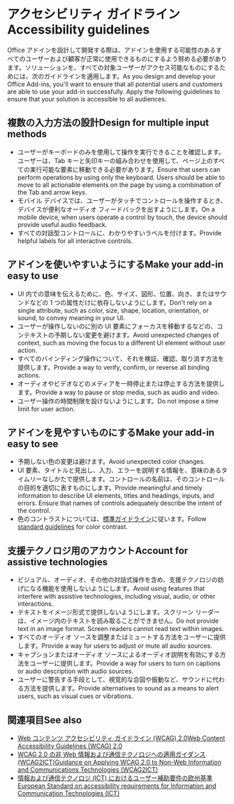# <a name="accessibility-guidelines"></a><span data-ttu-id="19fb0-101">アクセシビリティ ガイドライン</span><span class="sxs-lookup"><span data-stu-id="19fb0-101">Accessibility guidelines</span></span>

<span data-ttu-id="19fb0-p101">Office アドインを設計して開発する際は、アドインを使用する可能性のあるすべてのユーザーおよび顧客が正常に使用できるものにするよう努める必要があります。ソリューションを、すべての対象ユーザーがアクセス可能なものにするためには、次のガイドラインを適用します。</span><span class="sxs-lookup"><span data-stu-id="19fb0-p101">As you design and develop your Office Add-ins, you'll want to ensure that all potential users and customers are able to use your add-in successfully. Apply the following guidelines to ensure that your solution is accessible to all audiences.</span></span>

## <a name="design-for-multiple-input-methods"></a><span data-ttu-id="19fb0-104">複数の入力方法の設計</span><span class="sxs-lookup"><span data-stu-id="19fb0-104">Design for multiple input methods</span></span>

- <span data-ttu-id="19fb0-p102">ユーザーがキーボードのみを使用して操作を実行できることを確認します。ユーザーは、Tab キーと矢印キーの組み合わせを使用して、ページ上のすべての実行可能な要素に移動できる必要があります。</span><span class="sxs-lookup"><span data-stu-id="19fb0-p102">Ensure that users can perform operations by using only the keyboard. Users should be able to move to all actionable elements on the page by using a combination of the Tab and arrow keys.</span></span>
- <span data-ttu-id="19fb0-107">モバイル デバイスでは、ユーザーがタッチでコントロールを操作するとき、デバイスが便利なオーディオ フィードバックを出すようにします。</span><span class="sxs-lookup"><span data-stu-id="19fb0-107">On a mobile device, when users operate a control by touch, the device should provide useful audio feedback.</span></span>
- <span data-ttu-id="19fb0-108">すべての対話型コントロールに、わかりやすいラベルを付けます。</span><span class="sxs-lookup"><span data-stu-id="19fb0-108">Provide helpful labels for all interactive controls.</span></span> 

## <a name="make-your-add-in-easy-to-use"></a><span data-ttu-id="19fb0-109">アドインを使いやすいようにする</span><span class="sxs-lookup"><span data-stu-id="19fb0-109">Make your add-in easy to use</span></span>

- <span data-ttu-id="19fb0-110">UI 内での意味を伝えるために、色、サイズ、図形、位置、向き、またはサウンドなどの 1 つの属性だけに依存しないようにします。</span><span class="sxs-lookup"><span data-stu-id="19fb0-110">Don't rely on a single attribute, such as color, size, shape, location, orientation, or sound, to convey meaning in your UI.</span></span>
- <span data-ttu-id="19fb0-111">ユーザーが操作しないのに別の UI 要素にフォーカスを移動するなどの、コンテキストの予期しない変更を避けます。</span><span class="sxs-lookup"><span data-stu-id="19fb0-111">Avoid unexpected changes of context, such as moving the focus to a different UI element without user action.</span></span>
- <span data-ttu-id="19fb0-112">すべてのバインディング操作について、それを検証、確認、取り消す方法を提供します。</span><span class="sxs-lookup"><span data-stu-id="19fb0-112">Provide a way to verify, confirm, or reverse all binding actions.</span></span>
- <span data-ttu-id="19fb0-113">オーディオやビデオなどのメディアを一時停止または停止する方法を提供します。</span><span class="sxs-lookup"><span data-stu-id="19fb0-113">Provide a way to pause or stop media, such as audio and video.</span></span>
- <span data-ttu-id="19fb0-114">ユーザー操作の時間制限を設けないようにします。</span><span class="sxs-lookup"><span data-stu-id="19fb0-114">Do not impose a time limit for user action.</span></span>

## <a name="make-your-add-in-easy-to-see"></a><span data-ttu-id="19fb0-115">アドインを見やすいものにする</span><span class="sxs-lookup"><span data-stu-id="19fb0-115">Make your add-in easy to see</span></span>

- <span data-ttu-id="19fb0-116">予期しない色の変更は避けます。</span><span class="sxs-lookup"><span data-stu-id="19fb0-116">Avoid unexpected color changes.</span></span>
- <span data-ttu-id="19fb0-p103">UI 要素、タイトルと見出し、入力、エラーを説明する情報を、意味のあるタイムリーなしかたで提供します。コントロールの名前は、そのコントロールの目的を適切に表すものにします。</span><span class="sxs-lookup"><span data-stu-id="19fb0-p103">Provide meaningful and timely information to describe UI elements, titles and headings, inputs, and errors. Ensure that names of controls adequately describe the intent of the control.</span></span>
- <span data-ttu-id="19fb0-119">色のコントラストについては、[標準ガイドライン](https://www.w3.org/TR/UNDERSTANDING-WCAG20/visual-audio-contrast-contrast.html)に従います。</span><span class="sxs-lookup"><span data-stu-id="19fb0-119">Follow [standard guidelines](https://www.w3.org/TR/UNDERSTANDING-WCAG20/visual-audio-contrast-contrast.html) for color contrast.</span></span>

## <a name="account-for-assistive-technologies"></a><span data-ttu-id="19fb0-120">支援テクノロジ用のアカウント</span><span class="sxs-lookup"><span data-stu-id="19fb0-120">Account for assistive technologies</span></span>

- <span data-ttu-id="19fb0-121">ビジュアル、オーディオ、その他の対話式操作を含め、支援テクノロジの妨げになる機能を使用しないようにします。</span><span class="sxs-lookup"><span data-stu-id="19fb0-121">Avoid using features that interfere with assistive technologies, including visual, audio, or other interactions.</span></span>
- <span data-ttu-id="19fb0-p104">テキストをイメージ形式で提供しないようにします。スクリーン リーダーは、イメージ内のテキストを読み取ることができません。</span><span class="sxs-lookup"><span data-stu-id="19fb0-p104">Do not provide text in an image format. Screen readers cannot read text within images.</span></span>
- <span data-ttu-id="19fb0-124">すべてのオーディオ ソースを調整またはミュートする方法をユーザーに提供します。</span><span class="sxs-lookup"><span data-stu-id="19fb0-124">Provide a way for users to adjust or mute all audio sources.</span></span>
- <span data-ttu-id="19fb0-125">キャプションまたはオーディオ ソースによるオーディオ説明を有効にする方法をユーザーに提供します。</span><span class="sxs-lookup"><span data-stu-id="19fb0-125">Provide a way for users to turn on captions or audio description with audio sources.</span></span>
- <span data-ttu-id="19fb0-126">ユーザーに警告する手段として、視覚的な合図や振動など、サウンドに代わる方法を提供します。</span><span class="sxs-lookup"><span data-stu-id="19fb0-126">Provide alternatives to sound as a means to alert users, such as visual cues or vibrations.</span></span>

## <a name="see-also"></a><span data-ttu-id="19fb0-127">関連項目</span><span class="sxs-lookup"><span data-stu-id="19fb0-127">See also</span></span>

- [<span data-ttu-id="19fb0-128">Web コンテンツ アクセシビリティ ガイドライン (WCAG) 2.0</span><span class="sxs-lookup"><span data-stu-id="19fb0-128">Web Content Accessibility Guidelines (WCAG) 2.0</span></span>](https://www.w3.org/TR/wcag2ict/#REF-WCAG20)
- [<span data-ttu-id="19fb0-129">WCAG 2.0 の非 Web 情報および通信テクノロジへの適用ガイダンス (WCAG2ICT)</span><span class="sxs-lookup"><span data-stu-id="19fb0-129">Guidance on Applying WCAG 2.0 to Non-Web Information and Communications Technologies (WCAG2ICT)</span></span>](https://www.w3.org/TR/wcag2ict/)
- [<span data-ttu-id="19fb0-130">情報および通信テクノロジ (ICT) におけるユーザー補助要件の欧州基準</span><span class="sxs-lookup"><span data-stu-id="19fb0-130">European Standard on accessibility requirements for Information and Communication Technologies (ICT)</span></span>](https://www.etsi.org/deliver/etsi_en/301500_301599/301549/01.00.00_20/en_301549v010000c.pdf) 
